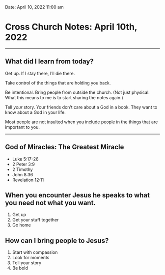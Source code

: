 
Date: April 10, 2022 11:00 am

# Cross Church Notes: April 10th, 2022

---- 

## What did I learn from today?

Get up. If I stay there, I’ll die there. 

Take control of the things that are holding you back. 

Be intentional. Bring people from outside the church. (Not just physical. What this means to me is to start sharing the notes again.)

Tell *your* story. Your friends don’t care about a God in a book. They want to know about a God in your life. 

Most people are not insulted when you include people in the things that are important to you. 

---- 

## God of Miracles: The Greatest Miracle

- Luke 5:17-26
- 2 Peter 3:9
- 2 Timothy
- John 8:36
- Revelation 12:11

## When you encounter Jesus he speaks to what you need not what you want.

1. Get up
2. Get your stuff together
3. Go home

## How can I bring people to Jesus?

1. Start with compassion
2. Look for moments
3. Tell your story
4. Be bold
